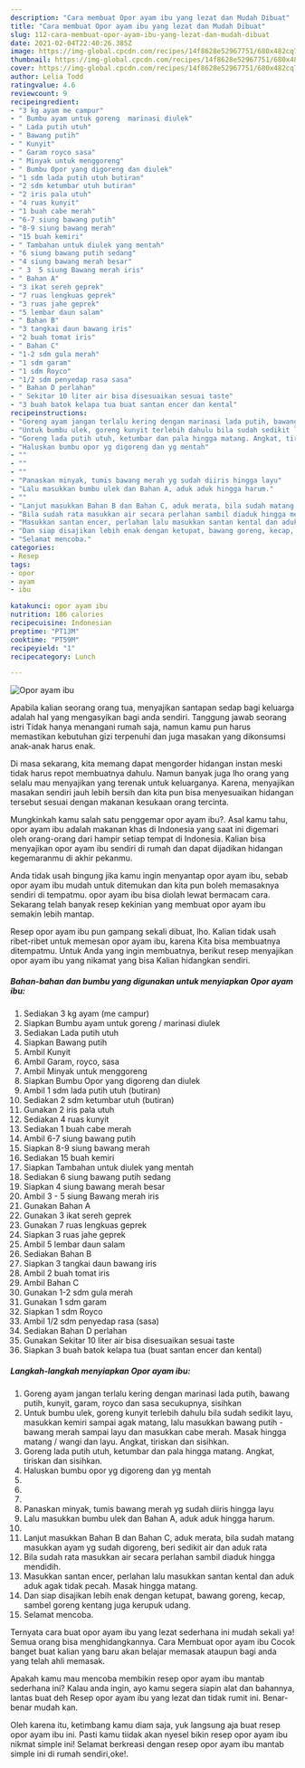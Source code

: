 ```yaml
---
description: "Cara membuat Opor ayam ibu yang lezat dan Mudah Dibuat"
title: "Cara membuat Opor ayam ibu yang lezat dan Mudah Dibuat"
slug: 112-cara-membuat-opor-ayam-ibu-yang-lezat-dan-mudah-dibuat
date: 2021-02-04T22:40:26.385Z
image: https://img-global.cpcdn.com/recipes/14f8628e52967751/680x482cq70/opor-ayam-ibu-foto-resep-utama.jpg
thumbnail: https://img-global.cpcdn.com/recipes/14f8628e52967751/680x482cq70/opor-ayam-ibu-foto-resep-utama.jpg
cover: https://img-global.cpcdn.com/recipes/14f8628e52967751/680x482cq70/opor-ayam-ibu-foto-resep-utama.jpg
author: Lelia Todd
ratingvalue: 4.6
reviewcount: 9
recipeingredient:
- "3 kg ayam me campur"
- " Bumbu ayam untuk goreng  marinasi diulek"
- " Lada putih utuh"
- " Bawang putih"
- " Kunyit"
- " Garam royco sasa"
- " Minyak untuk menggoreng"
- " Bumbu Opor yang digoreng dan diulek"
- "1 sdm lada putih utuh butiran"
- "2 sdm ketumbar utuh butiran"
- "2 iris pala utuh"
- "4 ruas kunyit"
- "1 buah cabe merah"
- "6-7 siung bawang putih"
- "8-9 siung bawang merah"
- "15 buah kemiri"
- " Tambahan untuk diulek yang mentah"
- "6 siung bawang putih sedang"
- "4 siung bawang merah besar"
- " 3  5 siung Bawang merah iris"
- " Bahan A"
- "3 ikat sereh geprek"
- "7 ruas lengkuas geprek"
- "3 ruas jahe geprek"
- "5 lembar daun salam"
- " Bahan B"
- "3 tangkai daun bawang iris"
- "2 buah tomat iris"
- " Bahan C"
- "1-2 sdm gula merah"
- "1 sdm garam"
- "1 sdm Royco"
- "1/2 sdm penyedap rasa sasa"
- " Bahan D perlahan"
- " Sekitar 10 liter air bisa disesuaikan sesuai taste"
- "3 buah batok kelapa tua buat santan encer dan kental"
recipeinstructions:
- "Goreng ayam jangan terlalu kering dengan marinasi lada putih, bawang putih, kunyit, garam, royco dan sasa secukupnya, sisihkan"
- "Untuk bumbu ulek, goreng kunyit terlebih dahulu bila sudah sedikit layu, masukkan kemiri sampai agak matang, lalu masukkan bawang putih - bawang merah sampai layu dan masukkan cabe merah. Masak hingga matang / wangi dan layu. Angkat, tiriskan dan sisihkan."
- "Goreng lada putih utuh, ketumbar dan pala hingga matang. Angkat, tiriskan dan sisihkan."
- "Haluskan bumbu opor yg digoreng dan yg mentah"
- ""
- ""
- ""
- "Panaskan minyak, tumis bawang merah yg sudah diiris hingga layu"
- "Lalu masukkan bumbu ulek dan Bahan A, aduk aduk hingga harum."
- ""
- "Lanjut masukkan Bahan B dan Bahan C, aduk merata, bila sudah matang masukkan ayam yg sudah digoreng, beri sedikit air dan aduk rata"
- "Bila sudah rata masukkan air secara perlahan sambil diaduk hingga mendidih."
- "Masukkan santan encer, perlahan lalu masukkan santan kental dan aduk aduk agak tidak pecah. Masak hingga matang."
- "Dan siap disajikan lebih enak dengan ketupat, bawang goreng, kecap, sambel goreng kentang juga kerupuk udang."
- "Selamat mencoba."
categories:
- Resep
tags:
- opor
- ayam
- ibu

katakunci: opor ayam ibu 
nutrition: 186 calories
recipecuisine: Indonesian
preptime: "PT13M"
cooktime: "PT59M"
recipeyield: "1"
recipecategory: Lunch

---
```



![Opor ayam ibu](https://img-global.cpcdn.com/recipes/14f8628e52967751/680x482cq70/opor-ayam-ibu-foto-resep-utama.jpg)

Apabila kalian seorang orang tua, menyajikan santapan sedap bagi keluarga adalah hal yang mengasyikan bagi anda sendiri. Tanggung jawab seorang istri Tidak hanya menangani rumah saja, namun kamu pun harus memastikan kebutuhan gizi terpenuhi dan juga masakan yang dikonsumsi anak-anak harus enak.

Di masa  sekarang, kita memang dapat mengorder hidangan instan meski tidak harus repot membuatnya dahulu. Namun banyak juga lho orang yang selalu mau menyajikan yang terenak untuk keluarganya. Karena, menyajikan masakan sendiri jauh lebih bersih dan kita pun bisa menyesuaikan hidangan tersebut sesuai dengan makanan kesukaan orang tercinta. 



Mungkinkah kamu salah satu penggemar opor ayam ibu?. Asal kamu tahu, opor ayam ibu adalah makanan khas di Indonesia yang saat ini digemari oleh orang-orang dari hampir setiap tempat di Indonesia. Kalian bisa menyajikan opor ayam ibu sendiri di rumah dan dapat dijadikan hidangan kegemaranmu di akhir pekanmu.

Anda tidak usah bingung jika kamu ingin menyantap opor ayam ibu, sebab opor ayam ibu mudah untuk ditemukan dan kita pun boleh memasaknya sendiri di tempatmu. opor ayam ibu bisa diolah lewat bermacam cara. Sekarang telah banyak resep kekinian yang membuat opor ayam ibu semakin lebih mantap.

Resep opor ayam ibu pun gampang sekali dibuat, lho. Kalian tidak usah ribet-ribet untuk memesan opor ayam ibu, karena Kita bisa membuatnya ditempatmu. Untuk Anda yang ingin membuatnya, berikut resep menyajikan opor ayam ibu yang nikamat yang bisa Kalian hidangkan sendiri.

<!--inarticleads1-->

##### Bahan-bahan dan bumbu yang digunakan untuk menyiapkan Opor ayam ibu:

1. Sediakan 3 kg ayam (me campur)
1. Siapkan  Bumbu ayam untuk goreng / marinasi diulek
1. Sediakan  Lada putih utuh
1. Siapkan  Bawang putih
1. Ambil  Kunyit
1. Ambil  Garam, royco, sasa
1. Ambil  Minyak untuk menggoreng
1. Siapkan  Bumbu Opor yang digoreng dan diulek
1. Ambil 1 sdm lada putih utuh (butiran)
1. Sediakan 2 sdm ketumbar utuh (butiran)
1. Gunakan 2 iris pala utuh
1. Sediakan 4 ruas kunyit
1. Sediakan 1 buah cabe merah
1. Ambil 6-7 siung bawang putih
1. Siapkan 8-9 siung bawang merah
1. Sediakan 15 buah kemiri
1. Siapkan  Tambahan untuk diulek yang mentah
1. Sediakan 6 siung bawang putih sedang
1. Siapkan 4 siung bawang merah besar
1. Ambil  3 - 5 siung Bawang merah iris
1. Gunakan  Bahan A
1. Gunakan 3 ikat sereh geprek
1. Gunakan 7 ruas lengkuas geprek
1. Siapkan 3 ruas jahe geprek
1. Ambil 5 lembar daun salam
1. Sediakan  Bahan B
1. Siapkan 3 tangkai daun bawang iris
1. Ambil 2 buah tomat iris
1. Ambil  Bahan C
1. Gunakan 1-2 sdm gula merah
1. Gunakan 1 sdm garam
1. Siapkan 1 sdm Royco
1. Ambil 1/2 sdm penyedap rasa (sasa)
1. Sediakan  Bahan D perlahan
1. Gunakan  Sekitar 10 liter air bisa disesuaikan sesuai taste
1. Siapkan 3 buah batok kelapa tua (buat santan encer dan kental)




<!--inarticleads2-->

##### Langkah-langkah menyiapkan Opor ayam ibu:

1. Goreng ayam jangan terlalu kering dengan marinasi lada putih, bawang putih, kunyit, garam, royco dan sasa secukupnya, sisihkan
1. Untuk bumbu ulek, goreng kunyit terlebih dahulu bila sudah sedikit layu, masukkan kemiri sampai agak matang, lalu masukkan bawang putih - bawang merah sampai layu dan masukkan cabe merah. Masak hingga matang / wangi dan layu. Angkat, tiriskan dan sisihkan.
1. Goreng lada putih utuh, ketumbar dan pala hingga matang. Angkat, tiriskan dan sisihkan.
1. Haluskan bumbu opor yg digoreng dan yg mentah
1. 
1. 
1. 
1. Panaskan minyak, tumis bawang merah yg sudah diiris hingga layu
1. Lalu masukkan bumbu ulek dan Bahan A, aduk aduk hingga harum.
1. 
1. Lanjut masukkan Bahan B dan Bahan C, aduk merata, bila sudah matang masukkan ayam yg sudah digoreng, beri sedikit air dan aduk rata
1. Bila sudah rata masukkan air secara perlahan sambil diaduk hingga mendidih.
1. Masukkan santan encer, perlahan lalu masukkan santan kental dan aduk aduk agak tidak pecah. Masak hingga matang.
1. Dan siap disajikan lebih enak dengan ketupat, bawang goreng, kecap, sambel goreng kentang juga kerupuk udang.
1. Selamat mencoba.




Ternyata cara buat opor ayam ibu yang lezat sederhana ini mudah sekali ya! Semua orang bisa menghidangkannya. Cara Membuat opor ayam ibu Cocok banget buat kalian yang baru akan belajar memasak ataupun bagi anda yang telah ahli memasak.

Apakah kamu mau mencoba membikin resep opor ayam ibu mantab sederhana ini? Kalau anda ingin, ayo kamu segera siapin alat dan bahannya, lantas buat deh Resep opor ayam ibu yang lezat dan tidak rumit ini. Benar-benar mudah kan. 

Oleh karena itu, ketimbang kamu diam saja, yuk langsung aja buat resep opor ayam ibu ini. Pasti kamu tiidak akan nyesel bikin resep opor ayam ibu nikmat simple ini! Selamat berkreasi dengan resep opor ayam ibu mantab simple ini di rumah sendiri,oke!.

